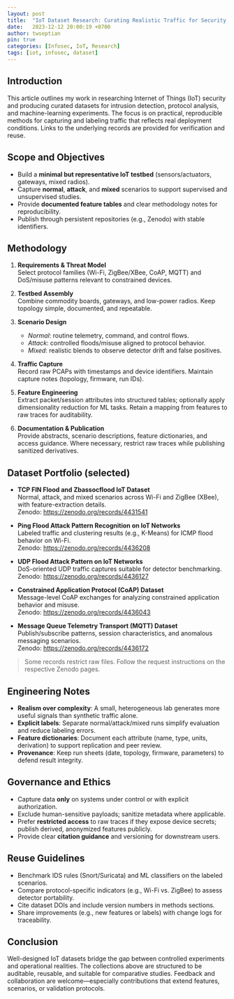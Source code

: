 ```yaml
---
layout: post
title:  "IoT Dataset Research: Curating Realistic Traffic for Security Analysis"
date:   2023-12-12 20:00:19 +0700
author: twseptian
pin: true
categories: [Infosec, IoT, Research]
tags: [iot, infosec, dataset]
---
```


## Introduction
This article outlines my work in researching Internet of Things (IoT) security and producing curated datasets for intrusion detection, protocol analysis, and machine-learning experiments. The focus is on practical, reproducible methods for capturing and labeling traffic that reflects real deployment conditions. Links to the underlying records are provided for verification and reuse.

## Scope and Objectives
- Build a **minimal but representative IoT testbed** (sensors/actuators, gateways, mixed radios).
- Capture **normal**, **attack**, and **mixed** scenarios to support supervised and unsupervised studies.
- Provide **documented feature tables** and clear methodology notes for reproducibility.
- Publish through persistent repositories (e.g., Zenodo) with stable identifiers.

## Methodology
1. **Requirements & Threat Model**  
   Select protocol families (Wi-Fi, ZigBee/XBee, CoAP, MQTT) and DoS/misuse patterns relevant to constrained devices.

2. **Testbed Assembly**  
   Combine commodity boards, gateways, and low-power radios. Keep topology simple, documented, and repeatable.

3. **Scenario Design**  
   - *Normal*: routine telemetry, command, and control flows.  
   - *Attack*: controlled floods/misuse aligned to protocol behavior.  
   - *Mixed*: realistic blends to observe detector drift and false positives.

4. **Traffic Capture**  
   Record raw PCAPs with timestamps and device identifiers. Maintain capture notes (topology, firmware, run IDs).

5. **Feature Engineering**  
   Extract packet/session attributes into structured tables; optionally apply dimensionality reduction for ML tasks. Retain a mapping from features to raw traces for auditability.

6. **Documentation & Publication**  
   Provide abstracts, scenario descriptions, feature dictionaries, and access guidance. Where necessary, restrict raw traces while publishing sanitized derivatives.

## Dataset Portfolio (selected)
- **TCP FIN Flood and Zbassocflood IoT Dataset**  
  Normal, attack, and mixed scenarios across Wi-Fi and ZigBee (XBee), with feature-extraction details.  
  Zenodo: https://zenodo.org/records/4431541

- **Ping Flood Attack Pattern Recognition on IoT Networks**  
  Labeled traffic and clustering results (e.g., K-Means) for ICMP flood behavior on Wi-Fi.  
  Zenodo: https://zenodo.org/records/4436208

- **UDP Flood Attack Pattern on IoT Networks**  
  DoS-oriented UDP traffic captures suitable for detector benchmarking.  
  Zenodo: https://zenodo.org/records/4436127

- **Constrained Application Protocol (CoAP) Dataset**  
  Message-level CoAP exchanges for analyzing constrained application behavior and misuse.  
  Zenodo: https://zenodo.org/records/4436043

- **Message Queue Telemetry Transport (MQTT) Dataset**  
  Publish/subscribe patterns, session characteristics, and anomalous messaging scenarios.  
  Zenodo: https://zenodo.org/records/4436172

> Some records restrict raw files. Follow the request instructions on the respective Zenodo pages.

## Engineering Notes
- **Realism over complexity**: A small, heterogeneous lab generates more useful signals than synthetic traffic alone.  
- **Explicit labels**: Separate normal/attack/mixed runs simplify evaluation and reduce labeling errors.  
- **Feature dictionaries**: Document each attribute (name, type, units, derivation) to support replication and peer review.  
- **Provenance**: Keep run sheets (date, topology, firmware, parameters) to defend result integrity.

## Governance and Ethics
- Capture data **only** on systems under control or with explicit authorization.  
- Exclude human-sensitive payloads; sanitize metadata where applicable.  
- Prefer **restricted access** to raw traces if they expose device secrets; publish derived, anonymized features publicly.  
- Provide clear **citation guidance** and versioning for downstream users.

## Reuse Guidelines
- Benchmark IDS rules (Snort/Suricata) and ML classifiers on the labeled scenarios.  
- Compare protocol-specific indicators (e.g., Wi-Fi vs. ZigBee) to assess detector portability.  
- Cite dataset DOIs and include version numbers in methods sections.  
- Share improvements (e.g., new features or labels) with change logs for traceability.

## Conclusion
Well-designed IoT datasets bridge the gap between controlled experiments and operational realities. The collections above are structured to be auditable, reusable, and suitable for comparative studies. Feedback and collaboration are welcome—especially contributions that extend features, scenarios, or validation protocols.